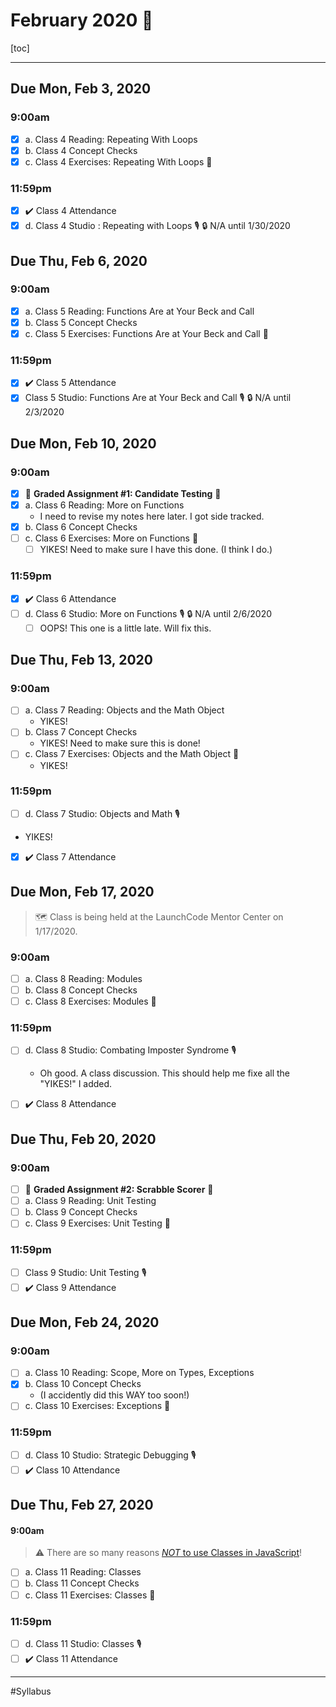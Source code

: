 # February 2020 :purple_heart:
[toc]

---

## Due Mon, Feb 3, 2020

### 9:00am

* [x] a. Class 4 Reading: Repeating With Loops
* [x] b. Class 4 Concept Checks
* [x] c. Class 4 Exercises: Repeating With Loops :runner:

### 11:59pm

* [x] :heavy_check_mark: Class 4 Attendance
* [x] d. Class 4 Studio : Repeating with Loops :studio_microphone: :lock: N/A until 1/30/2020

## Due Thu, Feb 6, 2020

### 9:00am

* [x] a. Class 5 Reading: Functions Are at Your Beck and Call
* [x] b. Class 5 Concept Checks
* [x] c. Class 5 Exercises: Functions Are at Your Beck and Call :runner:

### 11:59pm

* [x] :heavy_check_mark: Class 5 Attendance
* [x] Class 5 Studio: Functions Are at Your Beck and Call :studio_microphone: :lock: N/A until 2/3/2020

## Due Mon, Feb 10, 2020

### 9:00am

* [x] :rotating_light: **Graded Assignment #1: Candidate Testing** :rotating_light:
* [x] a. Class 6 Reading: More on Functions
  * I need to revise my notes here later. I got side tracked.
* [x] b. Class 6 Concept Checks
* [ ] c. Class 6 Exercises: More on Functions :runner:
  * [ ] YIKES! Need to make sure I have this done. (I think I do.)

### 11:59pm

* [x] :heavy_check_mark: Class 6 Attendance
* [ ] d. Class 6 Studio: More on Functions :studio_microphone: :lock: N/A until 2/6/2020
  * [ ] OOPS! This one is a little late. Will fix this.

## Due Thu, Feb 13, 2020

### 9:00am

* [ ] a. Class 7 Reading: Objects and the Math Object
  * YIKES!
* [ ] b. Class 7 Concept Checks
  * YIKES! Need to make sure this is done!
* [ ] c. Class 7 Exercises: Objects and the Math Object :runner:
  * YIKES!

### 11:59pm

* [ ] d. Class 7 Studio: Objects and Math :studio_microphone:
* YIKES!
* [x] :heavy_check_mark: Class 7 Attendance

## Due Mon, Feb 17, 2020

> :world_map: Class is being held at the LaunchCode Mentor Center on 1/17/2020.

### 9:00am

* [ ] a. Class 8 Reading: Modules
* [ ] b. Class 8 Concept Checks
* [ ] c. Class 8 Exercises: Modules :runner:

### 11:59pm

* [ ] d. Class 8 Studio: Combating Imposter Syndrome :studio_microphone:
  * Oh good. A class discussion. This should help me fixe all the "YIKES!" I added.

* [ ] :heavy_check_mark: Class 8 Attendance

## Due Thu, Feb 20, 2020

### 9:00am

* [ ] :rotating_light: **Graded Assignment #2: Scrabble Scorer** :rotating_light:
* [ ] a. Class 9 Reading: Unit Testing
* [ ] b. Class 9 Concept Checks
* [ ] c. Class 9 Exercises: Unit Testing :runner:

### 11:59pm

* [ ] Class 9 Studio: Unit Testing :studio_microphone:
* [ ] :heavy_check_mark: Class 9 Attendance

## Due Mon, Feb 24, 2020

### 9:00am

* [ ] a. Class 10 Reading: Scope, More on Types, Exceptions
* [x] b. Class 10 Concept Checks 
  * (I accidently did this WAY too soon!)
* [ ] c. Class 10 Exercises: Exceptions :runner:

### 11:59pm

* [ ] d. Class 10 Studio: Strategic Debugging :studio_microphone:
* [ ] :heavy_check_mark: Class 10 Attendance

## Due Thu, Feb 27, 2020

#### 9:00am

> :warning: There are so many reasons [*NOT* to use Classes in JavaScript](https://medium.com/javascript-in-plain-english/please-stop-using-classes-in-javascript-and-become-a-better-developer-a185c9fbede1)!

* [ ] a. Class 11 Reading: Classes
* [ ] b. Class 11 Concept Checks
* [ ] c. Class 11 Exercises: Classes :runner:

### 11:59pm

* [ ] d. Class 11 Studio: Classes :studio_microphone:
* [ ] :heavy_check_mark: Class 11 Attendance

---

#Syllabus